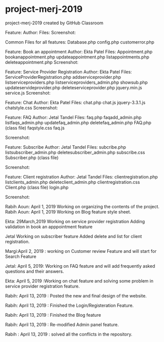 # project-merj-2019
project-merj-2019 created by GitHub Classroom

Feature: 
Author: 
Files: 
Screenshot: 

Common Files for all features: 
	Database.php
	config.php
	customerror.php

Feature: Book an appointment 
Author: Ekta Patel 
Files:
	Appointment.php
	bookanappointment.php
	updateappointment.php
	listappointments.php
	deleteappointment.php
Screenshot:





Feature: Service Provider Registration
Author: Ekta Patel
Files:
	ServiceProviderRegistration.php
	addserviceprovider.php
	listserviceproviders.php
	listserviceproviders_admin.php
	showsub.php
	updateservideprovider.php
	deleteserviceprovider.php
	jquery.min.js
	service.js
Screenshot:





Feature: Chat
Author: Ekta Patel
Files: 
	chat.php
	chat.js
	jquery-3.3.1.js
	chatstyle.css
Screenshot: 

Feature: FAQ 
Author: Jetal Tandel 
Files:
	faq.php
	faqadd_admin.php
	listfaqs_admin.php
	updatefaq_admin.php
	deletefaq_admin.php
      FAQ.php (class file)
      faqstyle.css
      faq.js
      
Screenshot:

Feature: Subscribe 
Author: Jetal Tandel 
Files:
	subcribe.php
	listsubscriber_admin.php
	deletesubscriber_admin.php
      subscribe.css
      Subscriber.php (class file)
      
      
Screenshot:


Feature: Client registration 
Author: Jetal Tandel 
Files:
	clientregistration.php
	listclients_admin.php
	deleteclient_admin.php
      clientregistration.css
      Client.php (class file)
      login.php
      
      
Screenshot:












Rabih Aoun: April 1, 2019 Working on organizing the contents of the project.
Rabih Aoun: April 1, 2019 Working on Blog feature style sheet.

Ekta: 29March,2019
Working on service provider registration
Adding validation in book an apppointment feature

Jetal
Working on subscriber feature
Added delete and list for client registration.

Margi:April 2, 2019 : working on Customer review Feature and will start for Search Feature 

Jetal: April 5, 2019: Working on FAQ feature and will add frequently asked questions and their answers.

Ekta: April 5, 2019 :Working on chat feature and solving some problem in service provider registration feature.

Rabih: April 13, 2019 : Posted the new and final design of the website.

Rabih: April 13, 2019 : Finished the Login/Registeration Feature.

Rabih: April 13, 2019 : Finished the Blog feature 

Rabih: April 13, 2019 : Re-modified Admin panel feature.

Rabih : April 13, 2019 : solved all the conflicts in the repository.
